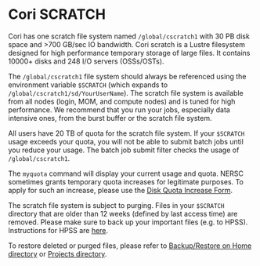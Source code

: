 # Cori SCRATCH

Cori has one scratch file system named `/global/cscratch1` with 30 PB
disk space and >700 GB/sec IO bandwidth. Cori scratch is a Lustre
filesystem designed for high performance temporary storage of large
files. It contains 10000+ disks and 248 I/O servers (OSSs/OSTs).

The `/global/cscratch1` file system should always be referenced using
the environment variable `$SCRATCH` (which expands to
`/global/cscratch1/sd/YourUserName`). The scratch file system is available
from all nodes (login, MOM, and compute nodes) and is tuned for high
performance. We recommend that you run your jobs, especially data
intensive ones, from the burst buffer or the scratch file system.

All users have 20 TB of quota for the scratch file system. If your
`$SCRATCH` usage exceeds your quota, you will not be able to submit batch
jobs until you reduce your usage.  The batch job submit filter checks the
usage of `/global/cscratch1`.

The `myquota` command will display your current usage and quota. NERSC
sometimes grants temporary quota increases for legitimate purposes. To
apply for such an increase, please use the
[Disk Quota Increase Form](http://www.nersc.gov/users/storage-and-file-systems/file-systems/data-storage-quota-increase-request/).

The scratch file system is subject to purging. Files in your `$SCRATCH`
directory that are older than 12 weeks (defined by last access time) are
removed. Please make sure to back up your important files (e.g. to HPSS).
Instructions for HPSS are [here](https://docs.nersc.gov/filesystems/archive/).

To restore deleted or purged files, please refer to
[Backup/Restore on Home directory](https://docs.nersc.gov/filesystems/global-home/#backups)
or [Projects directory](https://docs.nersc.gov/filesystems/project/).

